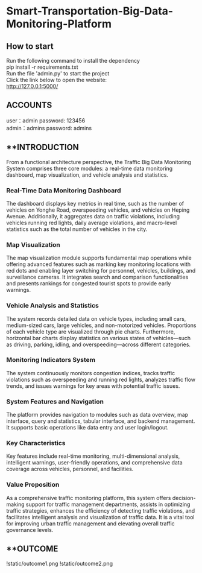 # Smart-Transportation-Big-Data-Monitoring-Platform

## How to start
Run the following command to install the dependency    
   pip install -r requirements.txt   
Run the file 'admin.py' to start the project  
Click the link below to open the website:  
   http://127.0.0.1:5000/

## ACCOUNTS
user：admin  password: 123456  
admin：admins   password: admins


## **INTRODUCTION
From a functional architecture perspective, the Traffic Big Data Monitoring System comprises three core modules: a real-time data monitoring dashboard, map visualization, and vehicle analysis and statistics.

### **Real-Time Data Monitoring Dashboard**
The dashboard displays key metrics in real time, such as the number of vehicles on Yonghe Road, overspeeding vehicles, and vehicles on Heping Avenue. Additionally, it aggregates data on traffic violations, including vehicles running red lights, daily average violations, and macro-level statistics such as the total number of vehicles in the city.

### **Map Visualization**
The map visualization module supports fundamental map operations while offering advanced features such as marking key monitoring locations with red dots and enabling layer switching for personnel, vehicles, buildings, and surveillance cameras. It integrates search and comparison functionalities and presents rankings for congested tourist spots to provide early warnings.

### **Vehicle Analysis and Statistics**
The system records detailed data on vehicle types, including small cars, medium-sized cars, large vehicles, and non-motorized vehicles. Proportions of each vehicle type are visualized through pie charts. Furthermore, horizontal bar charts display statistics on various states of vehicles—such as driving, parking, idling, and overspeeding—across different categories.

### **Monitoring Indicators System**
The system continuously monitors congestion indices, tracks traffic violations such as overspeeding and running red lights, analyzes traffic flow trends, and issues warnings for key areas with potential traffic issues.

### **System Features and Navigation**
The platform provides navigation to modules such as data overview, map interface, query and statistics, tabular interface, and backend management. It supports basic operations like data entry and user login/logout.

### **Key Characteristics**
Key features include real-time monitoring, multi-dimensional analysis, intelligent warnings, user-friendly operations, and comprehensive data coverage across vehicles, personnel, and facilities.

### **Value Proposition**
As a comprehensive traffic monitoring platform, this system offers decision-making support for traffic management departments, assists in optimizing traffic strategies, enhances the efficiency of detecting traffic violations, and facilitates intelligent analysis and visualization of traffic data. It is a vital tool for improving urban traffic management and elevating overall traffic governance levels.

## **OUTCOME
!static/outcome1.png
!static/outcome2.png
